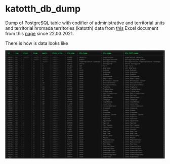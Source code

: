 # katotth_db_dump

Dump of PostgreSQL table with codifier of administrative and territorial units and territorial hromada territories (katotth) data from [this](https://www.minregion.gov.ua/wp-content/uploads/2021/04/kodyfikator-2.xlsx) Excel document from this [page](https://www.minregion.gov.ua/napryamki-diyalnosti/rozvytok-mistsevoho-samovryaduvannya/administratyvno/kodyfikator-administratyvno-terytorialnyh-odynycz-ta-terytorij-terytorialnyh-gromad/kodyfikator-administratyvno-terytorialnyh-odynycz-ta-terytorij-terytorialnyh-gromad-2021-03-22/) since 22.03.2021.

There is how is data looks like

![Table screenshot](https://github.com/slayzx/katotth_db_dump/blob/main/db_katotth_view.jpg)
